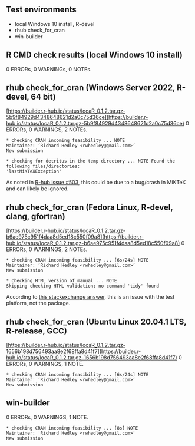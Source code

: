 ## Test environments
* local Windows 10 install, R-devel
* rhub check_for_cran
* win-builder

## R CMD check results (local Windows 10 install)
0 ERRORs, 0 WARNINGs, 0 NOTEs.  

## rhub check_for_cran (Windows Server 2022, R-devel, 64 bit)
[https://builder.r-hub.io/status/locaR_0.1.2.tar.gz-5b9f84929d4348648621d2a0c75d36ce](https://builder.r-hub.io/status/locaR_0.1.2.tar.gz-5b9f84929d4348648621d2a0c75d36ce)
0 ERRORs, 0 WARNINGS, 2 NOTEs.
```
* checking CRAN incoming feasibility ... NOTE
Maintainer: ‘Richard Hedley <rwhedley@gmail.com>’
New submission
```
```
* checking for detritus in the temp directory ... NOTE Found the following files/directories:
'lastMiKTeXException'
```

As noted in [R-hub issue #503](https://github.com/r-hub/rhub/issues/503), this could be due to a bug/crash in MiKTeX and can likely be ignored.

## rhub check_for_cran (Fedora Linux, R-devel, clang, gfortran)
[https://builder.r-hub.io/status/locaR_0.1.2.tar.gz-b6ae975c951f4daa8d5ed18c550f09a8](https://builder.r-hub.io/status/locaR_0.1.2.tar.gz-b6ae975c951f4daa8d5ed18c550f09a8)
0 ERRORs, 0 WARNINGS, 2 NOTEs.

```
* checking CRAN incoming feasibility ... [6s/24s] NOTE
Maintainer: ‘Richard Hedley <rwhedley@gmail.com>’
New submission
```
```
* checking HTML version of manual ... NOTE
Skipping checking HTML validation: no command 'tidy' found
```
According to [this stackexchange answer](https://stackoverflow.com/questions/74857062/rhub-cran-check-keeps-giving-html-note-on-fedora-test-no-command-tidy-found), this is an issue with the test platform, not the package.

## rhub check_for_cran (Ubuntu Linux 20.04.1 LTS, R-release, GCC)
[https://builder.r-hub.io/status/locaR_0.1.2.tar.gz-1656b198d756493aa8e2f68ffa8d41f7](https://builder.r-hub.io/status/locaR_0.1.2.tar.gz-1656b198d756493aa8e2f68ffa8d41f7)
0 ERRORs, 0 WARNINGS, 1 NOTE.
```
* checking CRAN incoming feasibility ... [6s/24s] NOTE
Maintainer: ‘Richard Hedley <rwhedley@gmail.com>’
New submission
```

## win-builder
0 ERRORs, 0 WARNINGS, 1 NOTE.
```
* checking CRAN incoming feasibility ... [8s] NOTE
Maintainer: 'Richard Hedley <rwhedley@gmail.com>'
New submission
```


